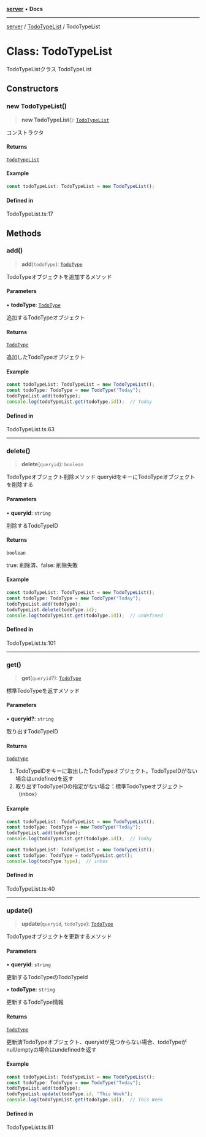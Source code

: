 [**server**](../../README.md) • **Docs**

***

[server](../../README.md) / [TodoTypeList](../README.md) / TodoTypeList

# Class: TodoTypeList

TodoTypeListクラス
 TodoTypeList

## Constructors

### new TodoTypeList()

> **new TodoTypeList**(): [`TodoTypeList`](TodoTypeList.md)

コンストラクタ

#### Returns

[`TodoTypeList`](TodoTypeList.md)

#### Example

```Typescript
const todoTypeList: TodoTypeList = new TodoTypeList();
```

#### Defined in

TodoTypeList.ts:17

## Methods

### add()

> **add**(`todoType`): [`TodoType`](../../TodoType/classes/TodoType.md)

TodoTypeオブジェクトを追加するメソッド

#### Parameters

• **todoType**: [`TodoType`](../../TodoType/classes/TodoType.md)

追加するTodoTypeオブジェクト

#### Returns

[`TodoType`](../../TodoType/classes/TodoType.md)

追加したTodoTypeオブジェクト

#### Example

```typescript
const todoTypeList: TodoTypeList = new TodoTypeList();
const todoType: TodoType = new TodoType("Today");
todoTypeList.add(todoType);
console.log(todoTypeList.get(todoType.id));  // Today
```

#### Defined in

TodoTypeList.ts:63

***

### delete()

> **delete**(`queryid`): `boolean`

TodoTypeオブジェクト削除メソッド queryidをキーにTodoTypeオブジェクトを削除する

#### Parameters

• **queryid**: `string`

削除するTodoTypeID

#### Returns

`boolean`

true: 削除済、false: 削除失敗

#### Example

```typescript
const todoTypeList: TodoTypeList = new TodoTypeList();
const todoType: TodoType = new TodoType("Today");
todoTypeList.add(todoType);
todoTypeList.delete(todoType.id);
console.log(todoTypeList.get(todoType.id));  // undefined
```

#### Defined in

TodoTypeList.ts:101

***

### get()

> **get**(`queryid`?): [`TodoType`](../../TodoType/classes/TodoType.md)

標準TodoTypeを返すメソッド

#### Parameters

• **queryid?**: `string`

取り出すTodoTypeID

#### Returns

[`TodoType`](../../TodoType/classes/TodoType.md)

1. TodoTypeIDをキーに取出したTodoTypeオブジェクト。TodoTypeIDがない場合はundefinedを返す
2. 取り出すTodoTypeIDの指定がない場合：標準TodoTypeオブジェクト（inbox）

#### Example

```typescript
const todoTypeList: TodoTypeList = new TodoTypeList();
const todoType: TodoType = new TodoType("Today");
todoTypeList.add(todoType);
console.log(todoTypeList.get(todoType.id));  // Today
```
```typescript
const todoTypeList: TodoTypeList = new TodoTypeList();
const todoType: TodoType = todoTypeList.get();
console.log(todoType.type);  // inbox
```

#### Defined in

TodoTypeList.ts:40

***

### update()

> **update**(`queryid`, `todoType`): [`TodoType`](../../TodoType/classes/TodoType.md)

TodoTypeオブジェクトを更新するメソッド

#### Parameters

• **queryid**: `string`

更新するTodoTypeのTodoTypeId

• **todoType**: `string`

更新するTodoType情報

#### Returns

[`TodoType`](../../TodoType/classes/TodoType.md)

更新済TodoTypeオブジェクト、queryidが見つからない場合、todoTypeがnull/emptyの場合はundefinedを返す

#### Example

```typescript
const todoTypeList: TodoTypeList = new TodoTypeList();
const todoType: TodoType = new TodoType("Today");
todoTypeList.add(todoType);
todoTypeList.update(todoType.id, "This Week");
console.log(todoTypeList.get(todoType.id));  // This Week
```

#### Defined in

TodoTypeList.ts:81
